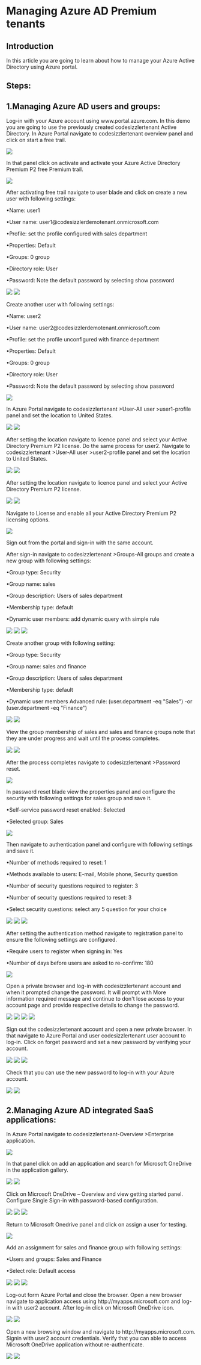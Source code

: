 <h1>Managing Azure AD Premium tenants</h1>

<h2>Introduction</h2>
<p>In this article you are going to learn about how to manage your Azure Active Directory using Azure portal.</p>

<h2>Steps:</h2>
<h2>1.Managing Azure AD users and groups:</h2>
<p>Log-in with your Azure account using www.portal.azure.com. In this demo you are going to use the previously created codesizzlertenant Active Directory. In Azure Portal navigate to codesizzlertenant overview panel and click on start a free trail.</p>
<img src="https://codesizzlergit.blob.core.windows.net/az103-5-003/01.jpg"/>
<p>In that panel click on activate and activate your Azure Active Directory Premium P2 free Premium trail.</p>
<img src="https://codesizzlergit.blob.core.windows.net/az103-5-003/02.jpg"/>
<p>After activating free trail navigate to user blade and click on create a new user with following settings:</p>
	<p>•Name: user1</p>
	<p>•User name: user1@codesizzlerdemotenant.onmicrosoft.com</p>
	<p>•Profile: set the profile configured with sales department</p>
	<p>•Properties: Default</p>
	<p>•Groups: 0 group</p>
	<p>•Directory role: User</p>
	<p>•Password: Note the default password by selecting show password</p>
<img src="https://codesizzlergit.blob.core.windows.net/az103-5-003/03.JPG"/>
<img src="https://codesizzlergit.blob.core.windows.net/az103-5-003/04.JPG"/>
<p>Create another user with following settings:</p>
	<p>•Name: user2</p>
	<p>•User name: user2@codesizzlerdemotenant.onmicrosoft.com</p>
	<p>•Profile: set the profile unconfigured with finance department</p>
	<p>•Properties: Default</p>
	<p>•Groups: 0 group</p>
	<p>•Directory role: User</p>
	<p>•Password: Note the default password by selecting show password</p>
<img src="https://codesizzlergit.blob.core.windows.net/az103-5-003/05.jpg"/>
<p>In Azure Portal navigate to codesizzlertenant >User-All user >user1-profile panel and set the location to United States.</p>
<img src="https://codesizzlergit.blob.core.windows.net/az103-5-003/06.JPG"/>
<img src="https://codesizzlergit.blob.core.windows.net/az103-5-003/07.JPG"/>
<p>After setting the location navigate to licence panel and select your Active Directory Premium P2 license. Do the same process for user2. Navigate to codesizzlertenant >User-All user >user2-profile panel and set the location to United States.</p>
<img src="https://codesizzlergit.blob.core.windows.net/az103-5-003/08.JPG"/>
<img src="https://codesizzlergit.blob.core.windows.net/az103-5-003/09.JPG"/>
<p>After setting the location navigate to licence panel and select your Active Directory Premium P2 license.</p>
<img src="https://codesizzlergit.blob.core.windows.net/az103-5-003/10.JPG"/>
<img src="https://codesizzlergit.blob.core.windows.net/az103-5-003/11.JPG"/>
<p>Navigate to License and enable all your Active Directory Premium P2 licensing options.</p>
<img src="https://codesizzlergit.blob.core.windows.net/az103-5-003/12.jpg"/>
<p>Sign out from the portal and sign-in with the same account.</p>
<p>After sign-in navigate to codesizzlertenant >Groups-All groups and create a new group with following settings:</p>
	<p>•Group type: Security</p>
	<p>•Group name: sales</p>
	<p>•Group description: Users of sales department</p>
	<p>•Membership type: default</p>
	<p>•Dynamic user members: add dynamic query with simple rule</p>
<img src="https://codesizzlergit.blob.core.windows.net/az103-5-003/14.JPG"/>
<img src="https://codesizzlergit.blob.core.windows.net/az103-5-003/15.JPG"/>
<img src="https://codesizzlergit.blob.core.windows.net/az103-5-003/16.jpg"/>
<p>Create another group with following setting:</p>
	<p>•Group type: Security</p>
	<p>•Group name: sales and finance</p>
	<p>•Group description: Users of sales department</p>
	<p>•Membership type: default</p>
	<p>•Dynamic user members Advanced rule: (user.department -eq "Sales") -or (user.department -eq "Finance")</p>
<img src="https://codesizzlergit.blob.core.windows.net/az103-5-003/17.JPG"/>
<img src="https://codesizzlergit.blob.core.windows.net/az103-5-003/18.JPG"/>
<p>View the group membership of sales and sales and finance groups note that they are under progress and wait until the process completes.</p>
<img src="https://codesizzlergit.blob.core.windows.net/az103-5-003/19.JPG"/>
<img src="https://codesizzlergit.blob.core.windows.net/az103-5-003/20.JPG"/>
<p>After the process completes navigate to codesizzlertenant >Password reset.</p>
<img src="https://codesizzlergit.blob.core.windows.net/az103-5-003/21.jpg"/>
<p>In password reset blade view the properties panel and configure the security with following settings for sales group and save it.</p>
	<p>•Self-service password reset enabled: Selected</p>
	<p>•Selected group: Sales</p>
<img src="https://codesizzlergit.blob.core.windows.net/az103-5-003/22.jpg"/>
<p>Then navigate to authentication panel and configure with following settings and save it.</p>
	<p>•Number of methods required to reset: 1</p>
	<p>•Methods available to users: E-mail, Mobile phone, Security question</p>
	<p>•Number of security questions required to register: 3</p>
	<p>•Number of security questions required to reset: 3</p>
	<p>•Select security questions: select any 5 question for your choice</p>
<img src="https://codesizzlergit.blob.core.windows.net/az103-5-003/23.JPG"/>
<img src="https://codesizzlergit.blob.core.windows.net/az103-5-003/24.JPG"/>
<img src="https://codesizzlergit.blob.core.windows.net/az103-5-003/25.jpg"/>
<p>After setting the authentication method navigate to registration panel to ensure the following settings are configured.</p>
	<p>•Require users to register when signing in: Yes</p>
	<p>•Number of days before users are asked to re-confirm: 180</p>
<img src="https://codesizzlergit.blob.core.windows.net/az103-5-003/26.jpg"/>
<p>Open a private browser and log-in with codesizzlertenant account and when it prompted change the password. It will prompt with More information required message and continue to don't lose access to your account page and provide respective details to change the password.</p>
<img src="https://codesizzlergit.blob.core.windows.net/az103-5-003/27.JPG"/>
<img src="https://codesizzlergit.blob.core.windows.net/az103-5-003/28.JPG"/>
<img src="https://codesizzlergit.blob.core.windows.net/az103-5-003/29.JPG"/>
<img src="https://codesizzlergit.blob.core.windows.net/az103-5-003/30.JPG"/>
<p>Sign out the codesizzlertenant account and open a new private browser. In that navigate to Azure Portal and user codesizzlertenant user account to log-in. Click on forget password and set a new password by verifying your account.</p>
<img src="https://codesizzlergit.blob.core.windows.net/az103-5-003/31.JPG"/>
<img src="https://codesizzlergit.blob.core.windows.net/az103-5-003/32.JPG"/>
<img src="https://codesizzlergit.blob.core.windows.net/az103-5-003/33.jpg"/>
<p>Check that you can use the new password to log-in with your Azure account.</p>
<img src="https://codesizzlergit.blob.core.windows.net/az103-5-003/34.JPG"/>
<img src="https://codesizzlergit.blob.core.windows.net/az103-5-003/35.JPG"/>

<h2>2.Managing Azure AD integrated SaaS applications:</h2>
<p>In Azure Portal navigate to codesizzlertenant-Overview >Enterprise application.</p>
<img src="https://codesizzlergit.blob.core.windows.net/az103-5-003/36.jpg"/>
<p>In that panel click on add an application and search for Microsoft OneDrive in the application gallery.</p>
<img src="https://codesizzlergit.blob.core.windows.net/az103-5-003/37.JPG"/>
<img src="https://codesizzlergit.blob.core.windows.net/az103-5-003/38.JPG"/>
<p>Click on Microsoft OneDrive – Overview and view getting started panel. Configure Single Sign-in with password-based configuration.</p>
<img src="https://codesizzlergit.blob.core.windows.net/az103-5-003/39.JPG"/>
<img src="https://codesizzlergit.blob.core.windows.net/az103-5-003/40.JPG"/>
<img src="https://codesizzlergit.blob.core.windows.net/az103-5-003/41.jpg"/>
<p>Return to Microsoft Onedrive panel and click on assign a user for testing.</p>
<img src="https://codesizzlergit.blob.core.windows.net/az103-5-003/42.jpg"/>
<p>Add an assignment for sales and finance group with following settings:</p>
	<p>•Users and groups: Sales and Finance</p>
	<p>•Select role: Default access</p>
<img src="https://codesizzlergit.blob.core.windows.net/az103-5-003/43.JPG"/>
<img src="https://codesizzlergit.blob.core.windows.net/az103-5-003/44.JPG"/>
<img src="https://codesizzlergit.blob.core.windows.net/az103-5-003/45.jpg"/>
<p>Log-out form Azure Portal and close the browser. Open a new browser navigate to application access using http://myapps.microsoft.com and log-in with user2 account. After log-in click on Microsoft OneDrive icon.</p>
<img src="https://codesizzlergit.blob.core.windows.net/az103-5-003/46.JPG"/>
<img src="https://codesizzlergit.blob.core.windows.net/az103-5-003/47.JPG"/>
<p>Open a new browsing window and navigate to http://myapps.microsoft.com. Signin with user2 account credentials. Verify that you can able to access Microsoft OneDrive application without re-authenticate.</p>
<img src="https://codesizzlergit.blob.core.windows.net/az103-5-003/48.JPG"/>
<img src="https://codesizzlergit.blob.core.windows.net/az103-5-003/49.JPG"/>
